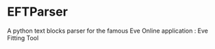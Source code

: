 EFTParser
=========

A python text blocks parser for the famous Eve Online application : Eve Fitting Tool
